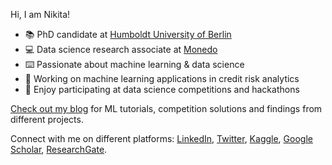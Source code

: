 Hi, I am Nikita!

- 📚 PhD candidate at [Humboldt University of Berlin](https://www.wiwi.hu-berlin.de/en/Professorships/bwl/wi/personen-en/nikita-kozodoi-m-sc/nikita-kozodoi-m-sc)
- 💻 Data science research associate at [Monedo](https://www.monedo.com)
- ⌨️ Passionate about machine learning & data science
- 🏦 Working on machine learning applications in credit risk analytics
- 🏅 Enjoy participating at data science competitions and hackathons

[Check out my blog](https://kozodoi.me) for ML tutorials, competition solutions and findings from different projects.

Connect with me on different platforms: [LinkedIn](https://www.linkedin.com/in/kozodoi/), [Twitter](https://twitter.com/n_kozodoi), [Kaggle](https://www.kaggle.com/kozodoi), [Google Scholar](https://scholar.google.com/citations?user=58tMuD0AAAAJ&amp;hl=en), [ResearchGate](https://www.researchgate.net/profile/Nikita_Kozodoi).

